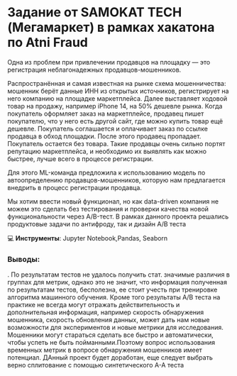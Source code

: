 # Задание от SAMOKAT TECH (Мегамаркет) в рамках хакатона по Atni Fraud
Одна из проблем при привлечении продавцов на площадку — это регистрация неблагонадежных продавцов-мошенников.

Распространённая и самая известная на рынке схема мошенничества: мошенник берёт данные ИНН из открытых источников, регистрирует на него компанию на площадке маркетплейса. Далее выставляет ходовой товар на продажу, например iPhone 14, на 50% дешевле рынка. Когда покупатель оформляет заказ на маркетплейсе, продавец пишет покупателю, что у него есть другой сайт, где можно купить товар ещё дешевле. Покупатель соглашается и оплачивает заказ по ссылке продавца в обход площадки. После этого продавец пропадает. Покупатель остается без товара. Такие продавцы очень сильно портят репутацию маркетплейса, и необходимо их выявлять как можно быстрее, лучше всего в процессе регистрации.

Для этого ML-команда предложила к использованию модель по автоопределению продавцов-мошенников, которую нам предлагается внедрить в процесс регистрации продавца.

Мы хотим ввести новый функционал, но как data-driven компания не можем это сделать без тестирования и проверки качества новой функциональности через A/B-тест.
В рамках данного проекта решались продуктовые задачи по антифроду, так и дизайн A/B теста <br>

:computer: 
 **Инструменты**:
 Jupyter Notebook,Pandas, Seaborn
### Выводы:
. По результатам тестов не удалось 
получить стат. значимые различия в группах для метрик, однако это не значит, что 
информация полученная по результатам тестов, бесполезна, ее стоит учесть при 
тренировке алгоритма машинного обучения. Кроме того результаты A/B теста на 
практике не всегда могут отражать действительность и дополнительная 
информация, например скорость обнаружения мошенника, скорость обновления 
данных, может дать нам новые возможности для экспериментов и новые метрики 
для исследования. Мошенники могут стараться сделать все быстро и 
автоматически, чтобы успеть не быть пойманными.Поэтому вопрос использования 
временных метрик в вопросе обнаружения мошенников имеет потенциал. ДАнный проект будет доработан, еще следует выбрать верно сплитование с помощью синтетического A-A теста
